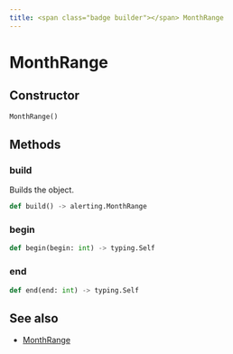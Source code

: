 ```yaml
---
title: <span class="badge builder"></span> MonthRange
---
```

# <span class="badge builder"></span> MonthRange

## Constructor

```python
MonthRange()
```
## Methods

### <span class="badge object-method"></span> build

Builds the object.

```python
def build() -> alerting.MonthRange
```

### <span class="badge object-method"></span> begin

```python
def begin(begin: int) -> typing.Self
```

### <span class="badge object-method"></span> end

```python
def end(end: int) -> typing.Self
```

## See also

 * <span class="badge object-type-class"></span> [MonthRange](./object-MonthRange.md)
